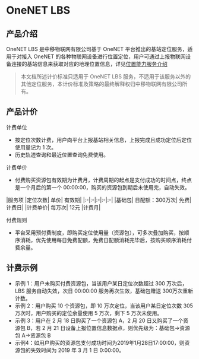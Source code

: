 # OneNET LBS

## 产品介绍

OneNET LBS 是中移物联网有限公司基于 OneNET 平台推出的基站定位服务，适用于对接入 OneNET 的各种物联网设备进行位置定位，用户可通过上报物联网设备连接的基站信息来获取对应的地理位置信息，详见[位置能力服务介绍](/book/other-service/onenet-lbs/introduce.md)

> 本文档所述计价标准只适用于 OneNET LBS 服务，不适用于该服务以外的其他定位服务，本计价标准及策略的最终解释权归中移物联网有限公司所有。

## 产品计价

计费单位
- 按定位次数计费，用户向平台上报基站相关信息，上报完成且成功定位后定位使用量记为 1 次。
- 历史轨迹查询和最近位置查询免费使用。

计费单价
- 付费购买资源包有效期为计费月，计费周期的起点是支付成功的时间点，终点是一个月后的第一个 00:00:00，购买的资源包到期后未使用完，自动失效。

|服务项	|定位次数|	单价|	有效期|
|:-|:-|:-|:-|:-|
|基础包|	日配额：300万次|	免费|	计费日|
|计费单价|	每万次|	12元	|计费月|

付费规则

- 平台采用预付费制度，即购买定位使用量（资源包），可多次叠加购买，按顺序消耗，优先使用每日免费配额，免费日配额消耗完毕后，按购买顺序消耗付费余量。


## 计费示例

- 示例 1：用户未购买付费资源包，当该用户某日定位次数超过 300 万次后，LBS 服务自动失效，次日 00:00:00 服务再次生效，基础包赠送 300万次重新计数。
- 示例 2：用户购买 10 个资源包，即 10 万次定位，当该用户某日定位次数 305 万次时，用户购买的定位余量使用 5 万次，剩下 5 万次未使用。
- 示例 3：用户在 2 月 18 日购买了一个资源包 A，2 月 20 日又购买了一个资源包 B，若 2 月 21 日设备上报位置信息数据点，则优先级为：基础包->资源包 A->资源包 B
- 示例4：如用户购买的资源包支付成功时间为2019年1月28日17:00:00，则资源包的失效时间为 2019 年 3 月 1 日 0:00:00。